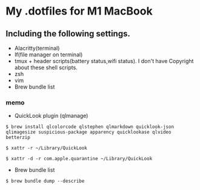 # My .dotfiles for M1 MacBook

## Including the following settings.
- Alacritty(terminal)
- lf(file manager on terminal)
- tmux + header scripts(battery status,wifi status). I don't have Copyright about these shell scripts.
- zsh
- vim
- Brew bundle list

### memo

- QuickLook plugin (qlmanage)
```
$ brew install qlcolorcode qlstephen qlmarkdown quicklook-json qlimagesize suspicious-package apparency quicklookase qlvideo betterzip

$ xattr -r ~/Library/QuickLook

$ xattr -d -r com.apple.quarantine ~/Library/QuickLook
```

- Brew bundle list
```
$ brew bundle dump --describe
```

